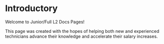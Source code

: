 # Introductory

Welcome to Junior/Full L2 Docs Pages!

This page was created with the hopes of helping both new and experienced technicians advance their knowledge and accelerate their salary increases.

